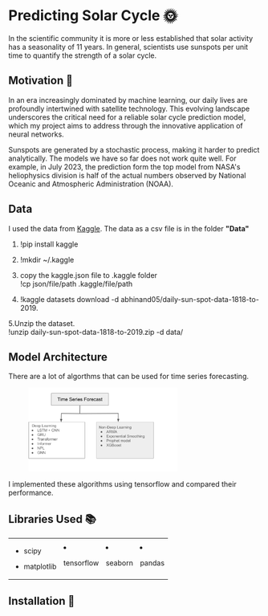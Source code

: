 # Predicting Solar Cycle 🌞
In the scientific community it is more or less established that solar activity has a seasonality of 11 years. In general, scientists use sunspots per unit time to quantify the strength of a solar cycle. 

## Motivation 🚀

In an era increasingly dominated by machine learning, our daily lives are profoundly intertwined with satellite technology. This evolving landscape underscores the critical need for a reliable solar cycle prediction model, which my project aims to address through the innovative application of neural networks.

Sunspots are generated by a stochastic process, making it harder to predict analytically. The models we have so far does not work quite well. For example, in July 2023, the prediction form the top model from NASA's heliophysics division is half of the actual numbers observed by National Oceanic and Atmospheric Administration (NOAA). 

## Data
I used the data from  [Kaggle](https://www.kaggle.com/datasets/abhinand05/daily-sun-spot-data-1818-to-2019). 
The data as a csv file is in the folder **"Data"**

1. !pip install kaggle
2. !mkdir ~/.kaggle
3. copy the kaggle.json file to .kaggle folder <br>
!cp json/file/path .kaggle/file/path <br>

4. !kaggle datasets download -d abhinand05/daily-sun-spot-data-1818-to-2019.<br>

5.Unzip the dataset. <br>
!unzip daily-sun-spot-data-1818-to-2019.zip -d data/

## Model Architecture
There are a lot of algorthms that can be used for time series forecasting. 

<figure>
  <img src="images/Time Series Flow chart.png" alt="Alt text" style="width:70%; height: 50%;">
</figure>

I implemented these algorithms using tensorflow and compared their performance.

## Libraries Used 📚
<table>
<tr>
  <td>

- scipy
- matplotlib

  </td>
  <td>

- tensorflow

  </td>
  <td>

- seaborn

  </td>
  <td>

- pandas

  </td>
</tr>
</table>


## Installation 🔧
